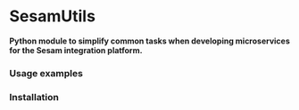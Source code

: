 # SesamUtils

**Python module to simplify common tasks when developing microservices for the Sesam integration platform.**


### Usage examples



### Installation
